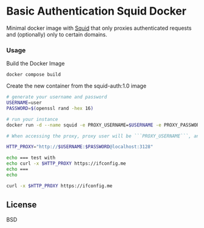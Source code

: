 # Basic Authentication Squid Docker

Minimal docker image with [Squid] that only proxies authenticated requests and (optionally) only to certain domains.

### Usage

Build the Docker Image

```
docker compose build
```

Create the new container from the squid-auth:1.0 image

```sh
# generate your username and password
USERNAME=user
PASSWORD=$(openssl rand -hex 16)

# run your instance
docker run -d --name squid -e PROXY_USERNAME=$USERNAME -e PROXY_PASSWORD=$PASSWORD -p 3128:3128 snomiao/squid-auth

# When accessing the proxy, proxy user will be ```PROXY_USERNAME```, and password will be whatever you set in ```PROXY_PASSWORD```

HTTP_PROXY="http://$USERNAME:$PASSWORD@localhost:3128"

echo === test with
echo curl -x $HTTP_PROXY https://ifconfig.me
echo ===
echo

curl -x $HTTP_PROXY https://ifconfig.me
```



License
----

BSD

   [squid]: <http://www.squid-cache.org/>
